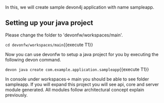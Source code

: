 In this, we will create sample devon4j application with name sampleapp. 


## Setting up your java project

Please change the folder to &#39;devonfw/workspaces/main&#39;.

`cd devonfw/workspaces/main`{{execute T1}}

Now you can use devonfw to setup a java project for you by executing the following devon command.

`devon java create com.example.application.sampleapp`{{execute T1}}

In console under workspaces-&gt; main you should be able to see folder sampleapp. If you will expand this project you will see api, core and server module generated. All modules follow architectural concept explain previously.
